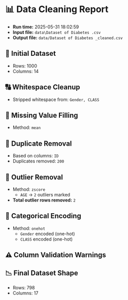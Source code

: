 # 📊 Data Cleaning Report
- **Run time:** 2025-05-31 18:02:59
- **Input file:** `data\Dataset of Diabetes .csv`
- **Output file:** `data/Dataset of Diabetes _cleaned.csv`

## 📐 Initial Dataset
- Rows: 1000
- Columns: 14

## 🔠 Whitespace Cleanup
- Stripped whitespace from: `Gender, CLASS`

## 🔧 Missing Value Filling
- Method: `mean`

## 🧹 Duplicate Removal
- Based on columns: `ID`
- Duplicates removed: `200`

## 🧪 Outlier Removal
- Method: `zscore`
  - `AGE` → `2` outliers marked
- **Total outlier rows removed:** `2`

## 🔣 Categorical Encoding
- Method: `onehot`
  - `Gender` encoded (one-hot)
  - `CLASS` encoded (one-hot)
## ⚠️ Column Validation Warnings

## 📉 Final Dataset Shape
- Rows: 798
- Columns: 17